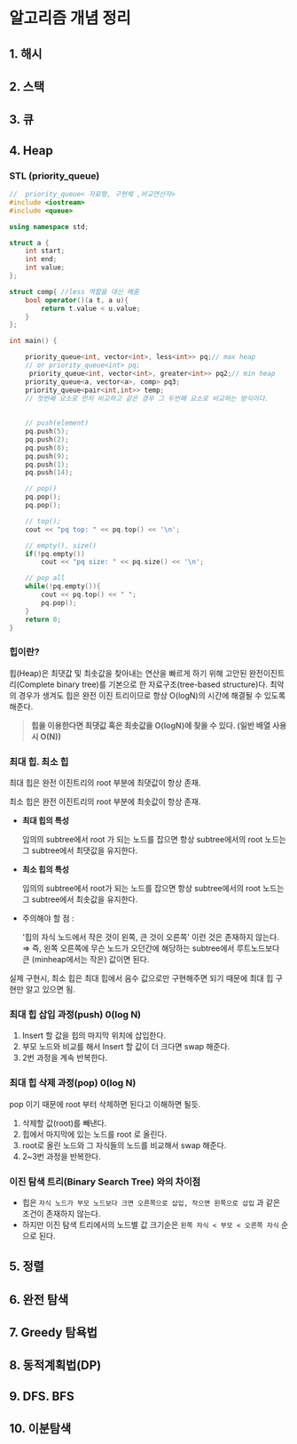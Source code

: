 # 알고리즘 개념 정리

## 1. 해시

## 2. 스택

## 3. 큐

## 4. Heap

### STL (priority_queue)

```c++
//	priority_queue< 자료형, 구현체 ,비교연산자>
#include <iostream>
#include <queue>

using namespace std;

struct a {
    int start;
    int end;
    int value;
};

struct comp{ //less 역할을 대신 해줌
    bool operator()(a t, a u){
        return t.value < u.value;
    }
};

int main() {

    priority_queue<int, vector<int>, less<int>> pq;// max heap
    // or priority_queue<int> pq;
     priority_queue<int, vector<int>, greater<int>> pq2;// min heap
    priority_queue<a, vector<a>, comp> pq3;
    priority_queue<pair<int,int>> temp;
    // 첫번째 요소로 먼저 비교하고 같은 경우 그 두번째 요소로 비교하는 방식이다.
    
 
	// push(element)
	pq.push(5);
	pq.push(2);
	pq.push(8);
	pq.push(9);
	pq.push(1);
	pq.push(14);

	// pop()
	pq.pop();
	pq.pop();

	// top();
	cout << "pq top: " << pq.top() << '\n';

	// empty(), size()
	if(!pq.empty()) 
        cout << "pq size: " << pq.size() << '\n';

	// pop all
	while(!pq.empty()){
		cout << pq.top() << " ";
		pq.pop();
	}
    return 0;
}
```



### 힙이란?

힙(Heap)은 최댓값 및 최솟값을 찾아내는 연산을 빠르게 하기 위해 고안된 완전이진트리(Complete binary tree)를 기본으로 한 자료구조(tree-based structure)다. 최악의 경우가 생겨도 힙은 완전 이진 트리이므로 항상 O(logN)의 시간에 해결될 수 있도록 해준다.

> **힙을 이용한다면 최댓값 혹은 최솟값을 O(logN)에 찾을 수 있다. (일반 배열 사용시 O(N))**

### 최대 힙. 최소 힙

최대 힙은 완전 이진트리의 root 부분에 최댓값이 항상 존재.

최소 힙은 완전 이진트리의 root 부분에 최솟값이 항상 존재.

- **최대 힙의 특성**

   임의의 subtree에서 root 가 되는 노드를 잡으면 항상 subtree에서의 root 노드는 그 subtree에서 최댓값을 유지한다.

- **최소 힙의 특성** 

   임의의 subtree에서 root가 되는 노드를 잡으면 항상 subtree에서의 root 노드는 그 subtree에서 최솟값을 유지한다.

- 주의해야 할 점 :

  '힙의 자식 노드에서 작은 것이 왼쪽, 큰 것이 오른쪽' 이런 것은 존재하지 않는다. ⇒ 즉, 왼쪽 오른쪽에 무슨 노드가 오던간에 해당하는 subtree에서 루트노드보다 큰 (minheap에서는 작은) 값이면 된다.

실제 구현시, 최소 힙은 최대 힙에서 음수 값으로만 구현해주면 되기 때문에 최대 힙 구현만 알고 있으면 됨.

### 최대 힙 삽입 과정(push) 0(log N)

1. Insert 할 값을 힙의 마지막 위치에 삽입한다.
2. 부모 노드와 비교를 해서 Insert 할 값이 더 크다면 swap 해준다.
3. 2번 과정을 계속 반복한다.

### 최대 힙 삭제 과정(pop) 0(log N)

pop 이기 때문에 root 부터 삭제하면 된다고 이해하면 될듯.

1. 삭제할 값(root)를 빼낸다.
2. 힙에서 마지막에 있는 노드를 root 로 올린다.
3. root로 올린 노드와 그 자식들의 노드를 비교해서 swap 해준다.
4. 2~3번 과정을 반복한다.

### 이진 탐색 트리(Binary Search Tree) 와의 차이점

- 힙은 `자식 노드가 부모 노드보다 크면 오른쪽으로 삽입, 작으면 왼쪽으로 삽입` 과 같은 조건이 존재하지 않는다.
- 하지만 이진 탐색 트리에서의 노드별 값 크기순은 `왼쪽 자식 < 부모 < 오른쪽 자식` 순으로 된다.

## 5. 정렬

## 6. 완전 탐색

## 7. Greedy 탐욕법

## 8. 동적계획법(DP)

## 9. DFS. BFS

## 10. 이분탐색

